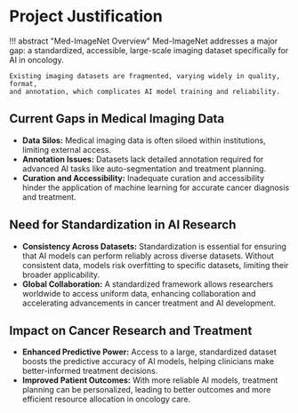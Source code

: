 # Project Justification

!!! abstract "Med-ImageNet Overview"
    Med-ImageNet addresses a major gap: a standardized, accessible, large-scale
    imaging dataset specifically for AI in oncology.

    Existing imaging datasets are fragmented, varying widely in quality, format,
    and annotation, which complicates AI model training and reliability.

## Current Gaps in Medical Imaging Data

- **Data Silos:** Medical imaging data is often siloed within institutions,
  limiting external access.
- **Annotation Issues:** Datasets lack detailed annotation required
  for advanced AI tasks like auto-segmentation and treatment planning.
- **Curation and Accessibility:** Inadequate curation and
  accessibility hinder the application of machine learning for accurate cancer
  diagnosis and treatment.

## Need for Standardization in AI Research

- **Consistency Across Datasets:** Standardization is essential for
  ensuring that AI models can perform reliably across diverse datasets. Without
  consistent data, models risk overfitting to specific datasets, limiting their
  broader applicability.
- **Global Collaboration:** A standardized framework
  allows researchers worldwide to access uniform data, enhancing collaboration
  and accelerating advancements in cancer treatment and AI development.

## Impact on Cancer Research and Treatment

- **Enhanced Predictive Power:** Access to a large,
  standardized dataset boosts the predictive accuracy of AI models, helping
  clinicians make better-informed treatment decisions.
- **Improved Patient Outcomes:** With more reliable AI models,
  treatment planning can be personalized, leading to better outcomes and more
  efficient resource allocation in oncology care.
